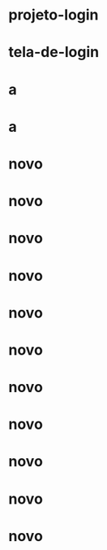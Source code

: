 # projeto-login
# tela-de-login
# a
# a
# novo
# novo
# novo
# novo
# novo
# novo
# novo
# novo
# novo
# novo
# novo
